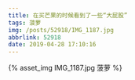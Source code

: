 ```yaml
---
title: 在买芒果的时候看到了一些“大屁股”
tags: 菠萝
img: /posts/52918/IMG_1187.jpg
abbrlink: 52918
date: 2019-04-28 17:10:16
---
```


{% asset_img IMG_1187.jpg 菠萝 %}